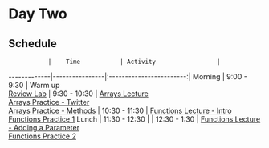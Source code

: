 # Day Two

## Schedule
 	           |	Time           | Activity                 |
-------------|----------------|:------------------------:|
Morning	     |   9:00 - 9:30  | Warm up<br>[Review Lab]()
       	     |   9:30 - 10:30 | [Arrays Lecture](https://github.com/upperlinecode/intro-to-swift/blob/master/day-2/intro-arrays.md)<br>[Arrays Practice - Twitter](https://github.com/upperlinecode/intro-to-swift/tree/master/day-2/TwitterArrays.playground)<br>[Arrays Practice - Methods](https://github.com/upperlinecode/intro-to-swift/tree/master/day-2/ArrayMethodsPractice.playground)
       	     |  10:30 - 11:30 | [Functions Lecture - Intro](https://github.com/upperlinecode/intro-to-swift/blob/master/day-2/intro-functions.md)<br>[Functions Practice 1](https://github.com/upperlinecode/intro-to-swift/tree/master/day-2/FunctionsPractice1.playground)
Lunch	       |  11:30 - 12:30 |
       	     |  12:30 - 1:30  | [Functions Lecture - Adding a Parameter]()<br>[Functions Practice 2](https://github.com/upperlinecode/intro-to-swift/tree/master/day-2/FunctionsPractice2.playground)



